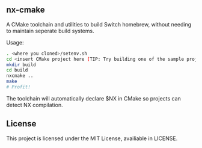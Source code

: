 ## nx-cmake
A CMake toolchain and utilities to build Switch homebrew, without needing to maintain seperate build systems.

Usage:

```bash
. <where you cloned>/setenv.sh
cd <insert CMake project here (TIP: Try building one of the sample projects in the repository)>
mkdir build
cd build
nxcmake ..
make
# Profit!
```

The toolchain will automatically declare $NX in CMake so projects can detect NX compilation.

## License
This project is licensed under the MIT License, availiable in LICENSE.
